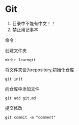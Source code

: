 # Git

1. 目录中不能有中文！！
2. 禁止用记事本

命令：

创建文件夹

```shell
mkdir learngit
```

将文件夹设为repository,初始化仓库

```shell
git init
```

向仓库中添加文件

```shell
git add git.md
```

提交修改

```
git commit -m "comment"
```

